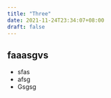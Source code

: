 ```yaml
---
title: "Three"
date: 2021-11-24T23:34:07+08:00
draft: false
---
```


## faaasgvs

- sfas
- afsg
- Gsgsg

